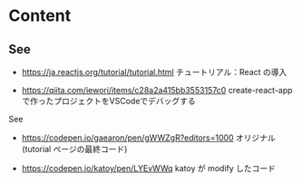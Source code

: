 # Content

## See

- <https://ja.reactjs.org/tutorial/tutorial.html>
  チュートリアル：React の導入

- <https://qiita.com/iewori/items/c28a2a415bb3553157c0>
  create-react-appで作ったプロジェクトをVSCodeでデバッグする

See 
- <https://codepen.io/gaearon/pen/gWWZgR?editors=1000>
  オリジナル (tutorial ページの最終コード)

- <https://codepen.io/katoy/pen/LYEvWWq>
  katoy が modify したコード

